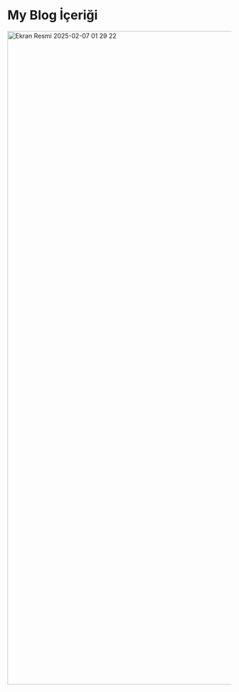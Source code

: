 # My Blog İçeriği


<img width="1470" alt="Ekran Resmi 2025-02-07 01 29 22" src="https://github.com/user-attachments/assets/8a404c8e-878a-4fcf-bf9c-c804a6fc4491" />



